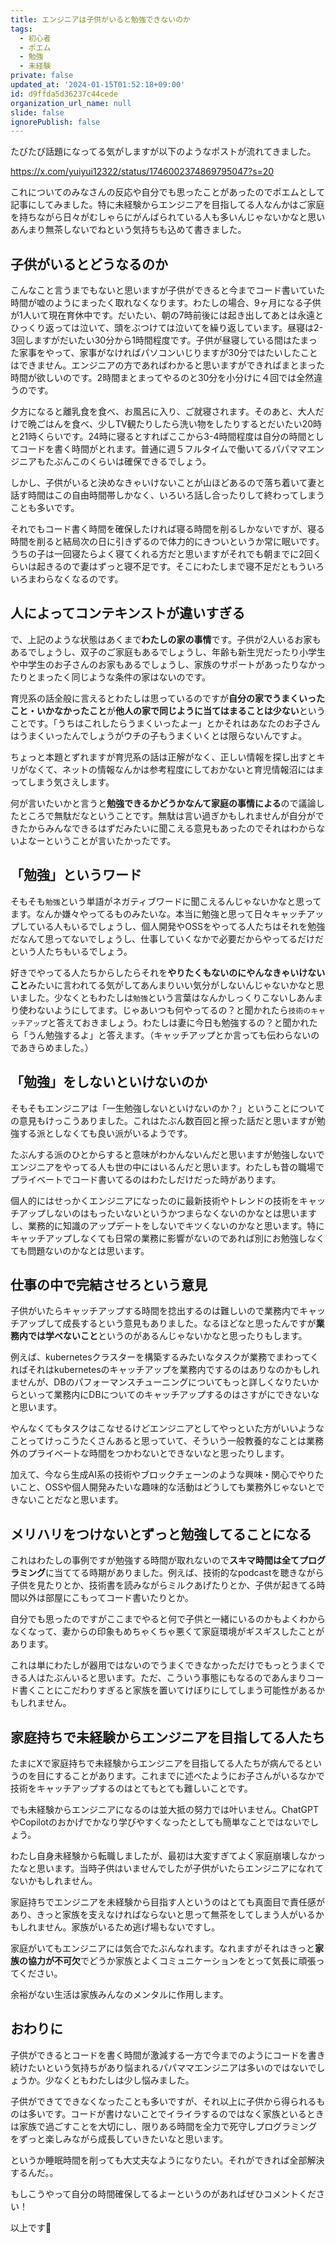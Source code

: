 ```yaml
---
title: エンジニアは子供がいると勉強できないのか
tags:
  - 初心者
  - ポエム
  - 勉強
  - 未経験
private: false
updated_at: '2024-01-15T01:52:18+09:00'
id: d9ffda5d36237c44cede
organization_url_name: null
slide: false
ignorePublish: false
---
```


たびたび話題になってる気がしますが以下のようなポストが流れてきました。

https://x.com/yuiyui12322/status/1746002374869795047?s=20

これについてのみなさんの反応や自分でも思ったことがあったのでポエムとして記事にしてみました。特に未経験からエンジニアを目指してる人なんかはご家庭を持ちながら日々がむしゃらにがんばられている人も多いんじゃないかなと思いあんまり無茶しないでねという気持ちも込めて書きました。

## 子供がいるとどうなるのか

こんなこと言うまでもないと思いますが子供ができると今までコード書いていた時間が嘘のようにまったく取れなくなります。わたしの場合、9ヶ月になる子供が1人いて現在育休中です。だいたい、朝の7時前後には起き出してあとは永遠とひっくり返っては泣いて、頭をぶつけては泣いてを繰り返しています。昼寝は2-3回しますがだいたい30分から1時間程度です。子供が昼寝している間はたまった家事をやって、家事がなければパソコンいじりますが30分ではたいしたことはできません。エンジニアの方であればわかると思いますができればまとまった時間が欲しいのです。2時間まとまってやるのと30分を小分けに４回では全然違うのです。

夕方になると離乳食を食べ、お風呂に入り、ご就寝されます。そのあと、大人だけで晩ごはんを食べ、少しTV観たりしたら洗い物をしたりするとだいたい20時と21時くらいです。24時に寝るとすればここから3-4時間程度は自分の時間としてコードを書く時間がとれます。普通に週５フルタイムで働いてるパパママエンジニアもたぶんこのくらいは確保できるでしょう。

しかし、子供がいると決めなきゃいけないことが山ほどあるので落ち着いて妻と話す時間はこの自由時間帯しかなく、いろいろ話し合ったりして終わってしまうことも多いです。

それでもコード書く時間を確保したければ寝る時間を削るしかないですが、寝る時間を削ると結局次の日に引きずるので体力的にきついというか常に眠いです。うちの子は一回寝たらよく寝てくれる方だと思いますがそれでも朝までに2回くらいは起きるので妻はずっと寝不足です。そこにわたしまで寝不足だともういろいろまわらなくなるのです。

## 人によってコンテキンストが違いすぎる

で、上記のような状態はあくまで**わたしの家の事情**です。子供が2人いるお家もあるでしょうし、双子のご家庭もあるでしょうし、年齢も新生児だったり小学生や中学生のお子さんのお家もあるでしょうし、家族のサポートがあったりなかったりとまったく同じような条件の家はないのです。

育児系の話全般に言えるとわたしは思っているのですが**自分の家でうまくいったこと・いかなかったこと**が**他人の家で同じように当てはまることは少ない**ということです。「うちはこれしたらうまくいったよー」とかそれはあなたのお子さんはうまくいったんでしょうがウチの子もうまくいくとは限らないんですよ。

ちょっと本題とずれますが育児系の話は正解がなく、正しい情報を探し出すとキリがなくて、ネットの情報なんかは参考程度にしておかないと育児情報沼にはまってしまう気さえします。

何が言いたいかと言うと**勉強できるかどうかなんて家庭の事情による**ので議論したところで無駄だなということです。無駄は言い過ぎかもしれませんが自分ができたからみんなできるはずだみたいに聞こえる意見もあったのでそれはわからないよなーということが言いたかったです。

## 「勉強」というワード

そもそも```勉強```という単語がネガティブワードに聞こえるんじゃないかなと思ってます。なんか嫌々やってるものみたいな。本当に勉強と思って日々キャッチアップしている人もいるでしょうし、個人開発やOSSをやってる人たちはそれを勉強だなんて思ってないでしょうし、仕事していくなかで必要だからやってるだけだという人たちもいるでしょう。

好きでやってる人たちからしたらそれを**やりたくもないのにやんなきゃいけないこと**みたいに言われてる気がしてあんまりいい気分がしないんじゃないかなと思いました。少なくともわたしは```勉強```という言葉はなんかしっくりこないしあんまり使わないようにしてます。じゃあいつも何やってるの？と聞かれたら```技術のキャッチアップ```と答えておきましょう。わたしは妻に今日も勉強するの？と聞かれたら「うん勉強するよ」と答えます。（キャッチアップとか言っても伝わらないのであきらめました。）

## 「勉強」をしないといけないのか

そもそもエンジニアは「一生勉強しないといけないのか？」ということについての意見もけっこうありました。これはたぶん数百回と擦った話だと思いますが勉強する派としなくても良い派がいるようです。

たぶんする派のひとからすると意味がわかんないんだと思いますが勉強しないでエンジニアをやってる人も世の中にはいるんだと思います。わたしも昔の職場でプライベートでコード書いてるのはわたしだけだった時があります。

個人的にはせっかくエンジニアになったのに最新技術やトレンドの技術をキャッチアップしないのはもったいないというかつまらなくないのかなとは思いますし、業務的に知識のアップデートをしないでキツくないのかなと思います。特にキャッチアップしなくても日常の業務に影響がないのであれば別にお勉強しなくても問題ないのかなとは思います。

## 仕事の中で完結させろという意見

子供がいたらキャッチアップする時間を捻出するのは難しいので業務内でキャッチアップして成長するという意見もありました。なるほどなと思ったんですが**業務内では学べないこと**というのがあるんじゃないかなと思ったりもします。

例えば、kubernetesクラスターを構築するみたいなタスクが業務でまわってくればそれはkubernetesのキャッチアップを業務内でするのはありなのかもしれませんが、DBのパフォーマンスチューニングについてもっと詳しくなりたいからといって業務内にDBについてのキャッチアップするのはさすがにできないなと思います。

やんなくてもタスクはこなせるけどエンジニアとしてやっといた方がいいようなことってけっこうたくさんあると思っていて、そういう一般教養的なことは業務外のプライベートな時間をつかわないとできないなと思ったりします。

加えて、今なら生成AI系の技術やブロックチェーンのような興味・関心でやりたいこと、OSSや個人開発みたいな趣味的な活動はどうしても業務外じゃないとできないことだなと思います。

## メリハリをつけないとずっと勉強してることになる

これはわたしの事例ですが勉強する時間が取れないので**スキマ時間は全てプログラミング**に当ててる時期がありました。例えば、技術的なpodcastを聴きながら子供を見たりとか、技術書を読みながらミルクあげたりとか、子供が起きてる時間以外は部屋にこもってコード書いたりとか。

自分でも思ったのですがここまでやると何で子供と一緒にいるのかもよくわからなくなって、妻からの印象もめちゃくちゃ悪くて家庭環境がギスギスしたことがあります。

これは単にわたしが器用ではないのでうまくできなかっただけでもっとうまくできる人はたぶんいると思います。ただ、こういう事態にもなるのであんまりコード書くことにこだわりすぎると家族を置いてけぼりにしてしまう可能性があるかもしれません。

## 家庭持ちで未経験からエンジニアを目指してる人たち

たまにXで家庭持ちで未経験からエンジニアを目指してる人たちが病んでるというのを目にすることがあります。これまでに述べたようにお子さんがいるなかで技術をキャッチアップするのはとてもとても難しいことです。

でも未経験からエンジニアになるのは並大抵の努力では叶いません。ChatGPTやCopilotのおかげでかなり学びやすくなったとしても簡単なことではないでしょう。

わたし自身未経験から転職しましたが、最初は大変すぎてよく家庭崩壊しなかったなと思います。当時子供はいませんでしたが子供がいたらエンジニアになれてないかもしれません。

家庭持ちでエンジニアを未経験から目指す人というのはとても真面目で責任感があり、きっと家族を支えなければならないと思って無茶をしてしまう人がいるかもしれません。家族がいるため逃げ場もないですし。

家庭がいてもエンジニアには気合でたぶんなれます。なれますがそれはきっと**家族の協力が不可欠**でどうか家族とよくコミュニケーションをとって気長に頑張ってください。

余裕がない生活は家族みんなのメンタルに作用します。

## おわりに

子供ができるとコードを書く時間が激減する一方で今までのようにコードを書き続けたいという気持ちがあり悩まれるパパママエンジニアは多いのではないでしょうか。少なくともわたしは少し悩みました。

子供ができてできなくなったことも多いですが、それ以上に子供から得られるものは多いです。コードが書けないことでイライラするのではなく家族といるときは家族で過ごすことを大切にし、限りある時間を全力で死守しプログラミングをずっと楽しみながら成長していきたいなと思います。

というか睡眠時間を削っても大丈夫なようになりたい。それができれば全部解決するんだ。。

もしこうやって自分の時間確保してるよーというのがあればぜひコメントください！

以上です🐼
